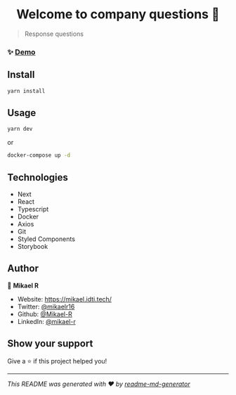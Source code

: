 <h1 align="center">Welcome to company questions 👋</h1>

> Response questions

### ✨ [Demo](https://compay-questions.vercel.app)

## Install

```sh
yarn install
```

## Usage

```sh
yarn dev
```

or

```sh
docker-compose up -d
```

## Technologies

- Next
- React
- Typescript
- Docker
- Axios
- Git
- Styled Components
- Storybook

## Author

👤 **Mikael R**

- Website: https://mikael.idti.tech/
- Twitter: [@mikaelr16](https://twitter.com/mikaelr16)
- Github: [@Mikael-R](https://github.com/Mikael-R)
- LinkedIn: [@mikael-r](https://linkedin.com/in/mikael-r)

## Show your support

Give a ⭐️ if this project helped you!

---

_This README was generated with ❤️ by [readme-md-generator](https://github.com/kefranabg/readme-md-generator)_
